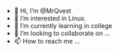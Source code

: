 - 👋 Hi, I’m @MrQvest
- 👀 I’m interested in Linux.
- 🌱 I’m currently learning in college
- 💞️ I’m looking to collaborate on ...
- 📫 How to reach me ...

<!---
MrQvest/MrQvest is a ✨ special ✨ repository because its `README.md` (this file) appears on your GitHub profile.
You can click the Preview link to take a look at your changes.
--->
